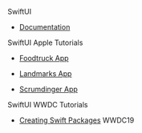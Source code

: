 SwiftUI

* [Documentation](https://developer.apple.com/xcode/swiftui/)

SwiftUI Apple Tutorials

* [Foodtruck App](https://developer.apple.com/documentation/swiftui/food_truck_building_a_swiftui_multiplatform_app)

* [Landmarks App](https://developer.apple.com/tutorials/swiftui/creating-and-combining-views)

* [Scrumdinger App](https://developer.apple.com/tutorials/app-dev-training/getting-started-with-scrumdinger)

SwiftUI WWDC Tutorials

* [Creating Swift Packages](https://developer.apple.com/videos/play/wwdc2019/410) WWDC19
